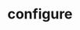 ---
title: configure
description: Learn how to configure the basics (site URL and metadata).
weight: 300
---